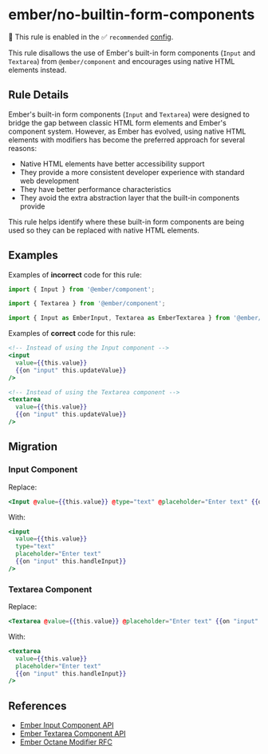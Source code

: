 # ember/no-builtin-form-components

💼 This rule is enabled in the ✅ `recommended` [config](https://github.com/ember-cli/eslint-plugin-ember#-configurations).

<!-- end auto-generated rule header -->

This rule disallows the use of Ember's built-in form components (`Input` and `Textarea`) from `@ember/component` and encourages using native HTML elements instead.

## Rule Details

Ember's built-in form components (`Input` and `Textarea`) were designed to bridge the gap between classic HTML form elements and Ember's component system. However, as Ember has evolved, using native HTML elements with modifiers has become the preferred approach for several reasons:

- Native HTML elements have better accessibility support
- They provide a more consistent developer experience with standard web development
- They have better performance characteristics
- They avoid the extra abstraction layer that the built-in components provide

This rule helps identify where these built-in form components are being used so they can be replaced with native HTML elements.

## Examples

Examples of **incorrect** code for this rule:

```js
import { Input } from '@ember/component';
```

```js
import { Textarea } from '@ember/component';
```

```js
import { Input as EmberInput, Textarea as EmberTextarea } from '@ember/component';
```

Examples of **correct** code for this rule:

```hbs
<!-- Instead of using the Input component -->
<input 
  value={{this.value}}
  {{on "input" this.updateValue}}
/>

<!-- Instead of using the Textarea component -->
<textarea 
  value={{this.value}}
  {{on "input" this.updateValue}}
/>
```

## Migration

### Input Component

Replace:

```hbs
<Input @value={{this.value}} @type="text" @placeholder="Enter text" {{on "input" this.handleInput}} />
```

With:

```hbs
<input 
  value={{this.value}}
  type="text"
  placeholder="Enter text"
  {{on "input" this.handleInput}}
/>
```

### Textarea Component

Replace:

```hbs
<Textarea @value={{this.value}} @placeholder="Enter text" {{on "input" this.handleInput}} />
```

With:

```hbs
<textarea 
  value={{this.value}}
  placeholder="Enter text"
  {{on "input" this.handleInput}}
/>
```

## References

- [Ember Input Component API](https://api.emberjs.com/ember/release/classes/Input)
- [Ember Textarea Component API](https://api.emberjs.com/ember/release/classes/Textarea)
- [Ember Octane Modifier RFC](https://emberjs.github.io/rfcs/0373-element-modifiers.html)

